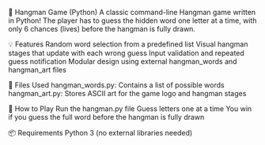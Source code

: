 🎯 Hangman Game (Python)
A classic command-line Hangman game written in Python!
The player has to guess the hidden word one letter at a time, with only 6 chances (lives) before the hangman is fully drawn.

💡 Features
Random word selection from a predefined list
Visual hangman stages that update with each wrong guess
Input validation and repeated guess notification
Modular design using external hangman_words and hangman_art files

🧩 Files Used
hangman_words.py: Contains a list of possible words
hangman_art.py: Stores ASCII art for the game logo and hangman stages

🚀 How to Play
Run the hangman.py file
Guess letters one at a time
You win if you guess the full word before the hangman is fully drawn

📦 Requirements
Python 3 (no external libraries needed)
